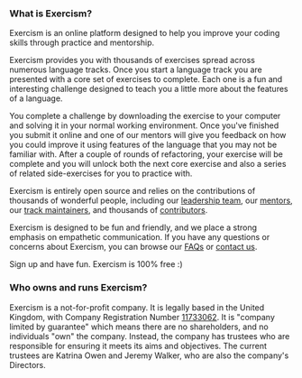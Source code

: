 ### What is Exercism?

Exercism is an online platform designed to help you improve your coding skills through practice and mentorship. 

Exercism provides you with thousands of exercises spread across numerous language tracks. Once you start a language track you are presented with a core set of exercises to complete. Each one is a fun and interesting challenge designed to teach you a little more about the features of a language. 

You complete a challenge by downloading the exercise to your computer and solving it in your normal working environment. Once you've finished you submit it online and one of our mentors will give you feedback on how you could improve it using features of the language that you may not be familiar with. After a couple of rounds of refactoring, your exercise will be complete and you will unlock both the next core exercise and also a series of related side-exercises for you to practice with.

Exercism is entirely open source and relies on the contributions of thousands of wonderful people, including our [leadership team](/team), our [mentors](/team/mentors), our [track maintainers](/team/maintainers), and thousands of [contributors](/team/contributors).

Exercism is designed to be fun and friendly, and we place a strong emphasis on empathetic communication. If you have any questions or concerns about Exercism, you can browse our [FAQs](/faqs) or [contact us](/contact).

Sign up and have fun. Exercism is 100% free :)

### Who owns and runs Exercism?

Exercism is a not-for-profit company. It is legally based in the United Kingdom, with Company Registration Number [11733062](https://beta.companieshouse.gov.uk/company/11733062). It is "company limited by guarantee" which means there are no shareholders, and no individuals "own" the company. Instead, the company has trustees who are responsible for ensuring it meets its aims and objectives. The current trustees are Katrina Owen and Jeremy Walker, who are also the company's Directors. 
